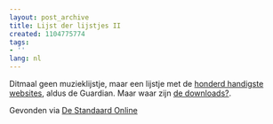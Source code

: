 ```yaml
---
layout: post_archive
title: Lijst der lijstjes II
created: 1104775774
tags:
- ''
lang: nl
---
```

Ditmaal geen muzieklijstje, maar een lijstje met de [honderd handigste websites](http://www.guardian.co.uk/online/story/0,3605,1374155,00.html), aldus de Guardian. Maar waar zijn [de downloads?](http://www.freshmeat.net).

Gevonden via [De Standaard Online](http://standaard.typepad.com/en_nu_even_ernstig/2005/01/nuttig_lijstje.html)
